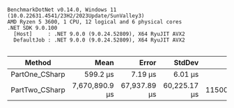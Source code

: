 ```

BenchmarkDotNet v0.14.0, Windows 11 (10.0.22631.4541/23H2/2023Update/SunValley3)
AMD Ryzen 5 3600, 1 CPU, 12 logical and 6 physical cores
.NET SDK 9.0.100
  [Host]     : .NET 9.0.0 (9.0.24.52809), X64 RyuJIT AVX2
  DefaultJob : .NET 9.0.0 (9.0.24.52809), X64 RyuJIT AVX2


```
| Method         | Mean           | Error        | StdDev       | Gen0         | Gen1        | Gen2        | Allocated      |
|--------------- |---------------:|-------------:|-------------:|-------------:|------------:|------------:|---------------:|
| PartOne_CSharp |       599.2 μs |      7.19 μs |      6.01 μs |      83.0078 |     82.0313 |     41.0156 |      775.34 KB |
| PartTwo_CSharp | 7,670,890.9 μs | 67,937.89 μs | 60,225.17 μs | 1150000.0000 | 887000.0000 | 496000.0000 | 10036405.78 KB |
